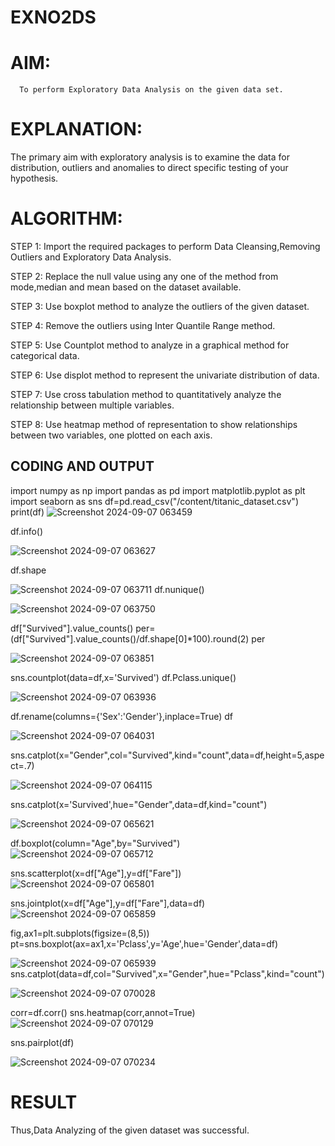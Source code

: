 # EXNO2DS
# AIM:
      To perform Exploratory Data Analysis on the given data set.
      
# EXPLANATION:
  The primary aim with exploratory analysis is to examine the data for distribution, outliers and anomalies to direct specific testing of your hypothesis.
  
# ALGORITHM:
STEP 1: Import the required packages to perform Data Cleansing,Removing Outliers and Exploratory Data Analysis.

STEP 2: Replace the null value using any one of the method from mode,median and mean based on the dataset available.

STEP 3: Use boxplot method to analyze the outliers of the given dataset.

STEP 4: Remove the outliers using Inter Quantile Range method.

STEP 5: Use Countplot method to analyze in a graphical method for categorical data.

STEP 6: Use displot method to represent the univariate distribution of data.

STEP 7: Use cross tabulation method to quantitatively analyze the relationship between multiple variables.

STEP 8: Use heatmap method of representation to show relationships between two variables, one plotted on each axis.

## CODING AND OUTPUT
import numpy as np
import pandas as pd
import matplotlib.pyplot as plt
import seaborn as sns
df=pd.read_csv("/content/titanic_dataset.csv")
print(df)
![Screenshot 2024-09-07 063459](https://github.com/user-attachments/assets/f2c88a24-6cc8-41b9-98d4-6cfda95cbf39)

df.info()

![Screenshot 2024-09-07 063627](https://github.com/user-attachments/assets/00dbe0d4-625a-496e-bcdf-354396908c8b)

df.shape

![Screenshot 2024-09-07 063711](https://github.com/user-attachments/assets/f19d4116-663f-416e-91b7-f00fd5f3eb17)
df.nunique()

![Screenshot 2024-09-07 063750](https://github.com/user-attachments/assets/aae1d7bc-dd32-44a2-99d7-b5d2b732473e)

df["Survived"].value_counts()
per=(df["Survived"].value_counts()/df.shape[0]*100).round(2)
per

![Screenshot 2024-09-07 063851](https://github.com/user-attachments/assets/bc737d9a-91b4-4f11-80d0-46bdacbc1ec2)

sns.countplot(data=df,x='Survived')
df.Pclass.unique()

![Screenshot 2024-09-07 063936](https://github.com/user-attachments/assets/afdadbc0-deb9-4b0d-9376-ba7988fa8eba)

df.rename(columns={'Sex':'Gender'},inplace=True)
df

![Screenshot 2024-09-07 064031](https://github.com/user-attachments/assets/5cddff36-9970-4b00-b9fb-bd8c1352ee05)

sns.catplot(x="Gender",col="Survived",kind="count",data=df,height=5,aspect=.7)

![Screenshot 2024-09-07 064115](https://github.com/user-attachments/assets/9d2e0e14-eef9-4bfc-9602-4764215ba787)

sns.catplot(x='Survived',hue="Gender",data=df,kind="count")

![Screenshot 2024-09-07 065621](https://github.com/user-attachments/assets/0a1d66ec-36be-4003-92e9-2e86e0802ab7)

df.boxplot(column="Age",by="Survived")
![Screenshot 2024-09-07 065712](https://github.com/user-attachments/assets/c2d0b9fd-075c-414a-a50e-04098ed2541b)

sns.scatterplot(x=df["Age"],y=df["Fare"])
![Screenshot 2024-09-07 065801](https://github.com/user-attachments/assets/4026618d-3b74-49e2-943f-94129e136e0a)

sns.jointplot(x=df["Age"],y=df["Fare"],data=df)
![Screenshot 2024-09-07 065859](https://github.com/user-attachments/assets/7020f300-7307-4474-8c17-5230430c1c24)

fig,ax1=plt.subplots(figsize=(8,5))
pt=sns.boxplot(ax=ax1,x='Pclass',y='Age',hue='Gender',data=df)

![Screenshot 2024-09-07 065939](https://github.com/user-attachments/assets/b005c94e-3cb0-4f2b-a760-a2a5389d2781)
sns.catplot(data=df,col="Survived",x="Gender",hue="Pclass",kind="count")

![Screenshot 2024-09-07 070028](https://github.com/user-attachments/assets/431ce6a7-cd73-4174-81cb-77cf41316a31)

corr=df.corr()
sns.heatmap(corr,annot=True)
![Screenshot 2024-09-07 070129](https://github.com/user-attachments/assets/dc08eb57-5fee-4109-8c22-2bd9b7eff5e4)

sns.pairplot(df)

![Screenshot 2024-09-07 070234](https://github.com/user-attachments/assets/52b13abf-2077-42d8-936a-fbd2bf8ea600)


# RESULT
Thus,Data Analyzing of the given dataset was successful.
